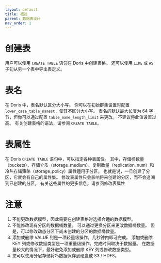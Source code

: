 ```yaml
---
layout: default
title: 概述
parent: 数据表设计
nav_order: 1
---
```


# 创建表
用户可以使用 `CREATE TABLE` 语句在 Doris 中创建表格。 还可以使用 `LIKE` 或 `AS` 子句从另一个表中导出表定义。

# 表名
在 Doris 中，表名默认区分大小写。 你可以在初始群集设置时配置 `lower_case_table_namest`，使其不区分大小写。 表名的默认最大长度为 64 字节，但你可以通过配置 `table_name_length_limit` 来更改。 不建议将此值设置过高。 有关创建表格的语法，请参阅 `CREATE TABLE`。

# 表属性
在 Doris `CREATE TABLE` 语句中，可以指定各种表属性。 其中，存储桶数量（buckets）、存储介质（storage_medium）、复制数量（replication_num）和冷热存储策略（storage_policy）属性适用于分区。 也就是说，一旦创建了分区，它就会有自己的属性集。 修改表属性只会影响将来创建的分区，而不会追溯到已创建的分区。 有关这些属性的更多信息，请参阅修改表属性

# 注意 
1. 不能更改数据模型，因此需要在创建表格时选择合适的数据模型。 
2. 不能修改现有分区的数据桶数量。 可以通过更换分区来更改数据桶数量。 但是，可以修改动态分区下尚未创建的分区的数据桶数量。 
3. 添加或删除 VALUE 列是一项轻量级操作，几秒钟内即可完成。 添加或删除 KEY 列或修改数据类型是一项重量级操作，完成时间取决于数据量。 在数据量较大的情况下，最好避免添加或删除 KEY 列或修改数据类型。 
4. 您可以使用分层存储将冷数据保存到硬盘或 S3 / HDFS。